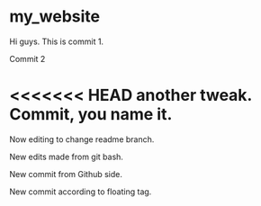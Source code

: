 # my_website

Hi guys. This is commit 1.

Commit 2

<<<<<<< HEAD
another tweak. Commit, you name it.
=======
Now editing to change readme branch.

New edits made from git bash.

New commit from Github side.

New commit according to floating tag.

